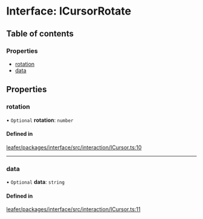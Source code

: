 # Interface: ICursorRotate

## Table of contents

### Properties

- [rotation](ICursorRotate.md#rotation)
- [data](ICursorRotate.md#data)

## Properties

### rotation

• `Optional` **rotation**: `number`

#### Defined in

[leafer/packages/interface/src/interaction/ICursor.ts:10](https://github.com/leaferjs/leafer/blob/27a24ec/packages/interface/src/interaction/ICursor.ts#L10)

___

### data

• `Optional` **data**: `string`

#### Defined in

[leafer/packages/interface/src/interaction/ICursor.ts:11](https://github.com/leaferjs/leafer/blob/27a24ec/packages/interface/src/interaction/ICursor.ts#L11)
